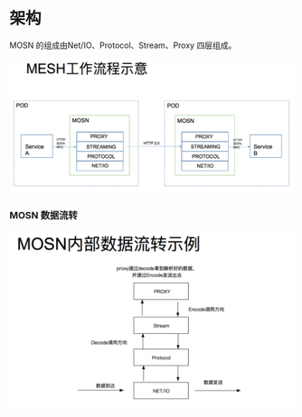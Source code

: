 # 架构

MOSN 的组成由Net/IO、Protocol、Stream、Proxy 四层组成。

![](images/mosn-design-resource-MosnWorkFlow.png)



### MOSN 数据流转

![](images/mosn-design-resource-MosnDataFlow.png)

